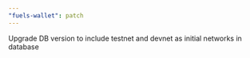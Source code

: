 ```yaml
---
"fuels-wallet": patch
---
```


Upgrade DB version to include testnet and devnet as initial networks in database
